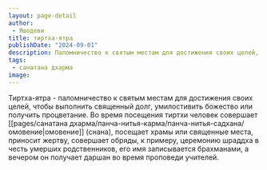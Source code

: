 ```yaml
---
layout: page-detail
author:
 - Яшодеви
title: тиртха-ятра
publishDate: "2024-09-01"
description: Паломничество к святым местам для достижения своих целей, чтобы выполнить священный долг, умилостивить божество или получить процветание. Во время посещения тиртхи человек совершает омовение (снана), посещает храмы или священные места, приносит жертву, совершает обряды, к примеру, церемонию шраддха в честь умерших родственников, его имя записывается брахманами, а вечером он получает даршан во время проповеди учителей.
tags:
 - санатана дхарма
image: 
---
```

Тиртха-ятра - паломничество к святым местам для достижения своих целей, чтобы выполнить священный долг, умилостивить божество или получить процветание. Во время посещения тиртхи человек совершает [[pages/санатана дхарма/панча-нитья-карма/панча-нитья-садхана/омовение|омовение]] (снана), посещает храмы или священные места, приносит жертву, совершает обряды, к примеру, церемонию шраддха в честь умерших родственников, его имя записывается брахманами, а вечером он получает даршан во время проповеди учителей.

